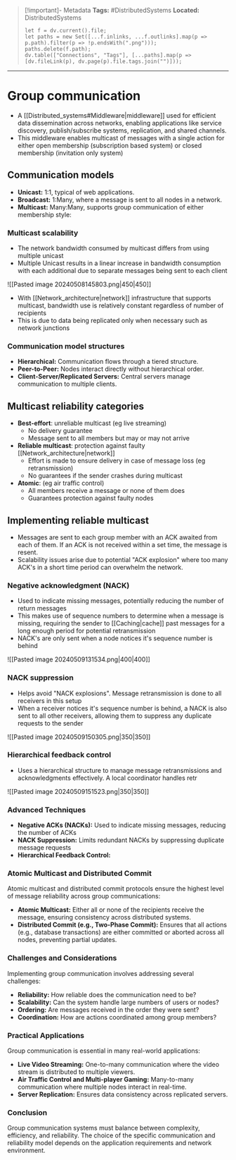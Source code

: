 > [!important]- Metadata
> **Tags:** #DistributedSystems 
> **Located:** DistributedSystems
> ```dataviewjs
> let f = dv.current().file;
> let paths = new Set([...f.inlinks, ...f.outlinks].map(p => p.path).filter(p => !p.endsWith(".png")));
> paths.delete(f.path);
> dv.table(["Connections", "Tags"], [...paths].map(p => [dv.fileLink(p), dv.page(p).file.tags.join("")]));
> ```

___
# Group communication
-  A [[Distributed_systems#Middleware|middleware]] used for efficient data dissemination across networks, enabling applications like service discovery, publish/subscribe systems, replication, and shared channels.
- This middleware enables multicast of messages with a single action for either open membership (subscription based system) or closed membership (invitation only system)
## Communication models
- **Unicast:** 1:1, typical of web applications.
- **Broadcast:** 1:Many, where a message is sent to all nodes in a network.
- **Multicast:** Many:Many, supports group communication of either membership style:

### Multicast scalability
- The network bandwidth consumed by multicast differs from using multiple unicast
- Multiple Unicast results in a linear increase in bandwidth consumption with each additional due to separate messages being sent to each client 

![[Pasted image 20240508145803.png|450|450]]

- With [[Network_architecture|network]] infrastructure that supports multicast, bandwidth use is relatively constant regardless of number of recipients
- This is due to data being replicated only when necessary such as network junctions

### Communication model structures
- **Hierarchical:** Communication flows through a tiered structure.
- **Peer-to-Peer:** Nodes interact directly without hierarchical order.
- **Client-Server/Replicated Servers:** Central servers manage communication to multiple clients.

## Multicast reliability categories
- **Best-effort**: unreliable multicast (eg live streaming)
	- No delivery guarantee 
	- Message sent to all members but may or may not arrive 
- **Reliable multicast**: protection against faulty [[Network_architecture|network]]
	- Effort is made to ensure delivery in case of message loss (eg retransmission)
	- No guarantees if the sender crashes during multicast 
- **Atomic**:  (eg air traffic control)
	- All members receive a message or none of them does 
	- Guarantees protection against faulty nodes 

## Implementing reliable multicast
- Messages are sent to each group member with an ACK awaited from each of them. If an ACK is not received within a set time, the message is resent.
- Scalability issues arise due to potential "ACK explosion" where too many ACK's in a short time period can overwhelm the network.
### Negative acknowledgment (NACK)
- Used to indicate missing messages, potentially reducing the number of return messages 
- This makes use of sequence numbers to determine when a message is missing, requiring the sender to [[Caching|cache]] past messages for a long enough period for potential retransmission
- NACK's are only sent when a node notices it's sequence number is behind

![[Pasted image 20240509131534.png|400|400]]


### NACK suppression
- Helps avoid "NACK explosions". Message retransmission is done to all receivers in this setup
- When a receiver notices it's sequence number is behind, a NACK is also sent to all other receivers, allowing them to suppress any duplicate requests to the sender

![[Pasted image 20240509150305.png|350|350]]

### Hierarchical feedback control
- Uses a hierarchical structure to manage message retransmissions and acknowledgments effectively.  A local coordinator handles retr

![[Pasted image 20240509151523.png|350|350]]
### Advanced Techniques

- **Negative ACKs (NACKs):** Used to indicate missing messages, reducing the number of ACKs
- **NACK Suppression:** Limits redundant NACKs by suppressing duplicate message requests 
- **Hierarchical Feedback Control:** 

### Atomic Multicast and Distributed Commit

Atomic multicast and distributed commit protocols ensure the highest level of message reliability across group communications:

- **Atomic Multicast:** Either all or none of the recipients receive the message, ensuring consistency across distributed systems.
- **Distributed Commit (e.g., Two-Phase Commit):** Ensures that all actions (e.g., database transactions) are either committed or aborted across all nodes, preventing partial updates.

### Challenges and Considerations

Implementing group communication involves addressing several challenges:

- **Reliability:** How reliable does the communication need to be?
- **Scalability:** Can the system handle large numbers of users or nodes?
- **Ordering:** Are messages received in the order they were sent?
- **Coordination:** How are actions coordinated among group members?

### Practical Applications

Group communication is essential in many real-world applications:

- **Live Video Streaming:** One-to-many communication where the video stream is distributed to multiple viewers.
- **Air Traffic Control and Multi-player Gaming:** Many-to-many communication where multiple nodes interact in real-time.
- **Server Replication:** Ensures data consistency across replicated servers.

### Conclusion

Group communication systems must balance between complexity, efficiency, and reliability. The choice of the specific communication and reliability model depends on the application requirements and network environment.
